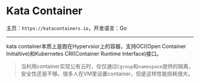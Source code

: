 # Kata Container

主页：`https://katacontainers.io`，开发语言：Go

----

kata container本质上是跑在Hypervsior上的容器，支持OCI(Open Container Initialtive)和Kubernetes CRI(Container Runtime Interface)接口。

> 当利用container实现公有云时，仅仅通过`Cgroup`和`namespace`提供的隔离，安全性还是不够。很多人在VM里设置container，但是这样性能损耗很大。


